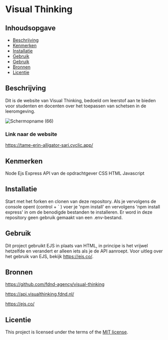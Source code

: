 # Visual Thinking

## Inhoudsopgave

  * [Beschrijving](#beschrijving)
  * [Kenmerken](#kenmerken)
  * [Installatie](#installatie)
  * [Gebruik](#gebruik)
  * [Gebruik](#gebruik)
  * [Bronnen](#bronnen)
  * [Licentie](#licentie)

## Beschrijving
Dit is de website van Visual Thinking, bedoeld om leerstof aan te bieden voor studenten en docenten over het toepassen van schetsen in de leeromgeving.
<!-- Voeg een mooie poster visual toe 📸 -->
![Schermopname (66)](https://user-images.githubusercontent.com/112855854/230108399-554ff47b-03cf-4dbc-90d8-b5107704007a.png)
<!-- Voeg een link toe naar Github Pages 🌐-->

### Link naar de website
https://tame-erin-alligator-sari.cyclic.app/

## Kenmerken
Node
Ejs
Express
API van de opdrachtgever
CSS
HTML
Javascript

## Installatie
Start met het forken en clonen van deze repository. Als je vervolgens de console opent (control + ` ) voer je 'npm install' en vervolgens 'npm install express' in om de benodigde bestanden te installeren. 
Er word in deze repository geen gebruik gemaakt van een .env-bestand. 

## Gebruik
Dit project gebruikt EJS in plaats van HTML, in principe is het vrijwel hetzelfde en verandert er alleen iets als je de API aanroept. Voor uitleg over het gebruik van EJS, bekijk https://ejs.co/.

## Bronnen
https://github.com/fdnd-agency/visual-thinking

https://api.visualthinking.fdnd.nl/

https://ejs.co/

## Licentie

This project is licensed under the terms of the [MIT license](./LICENSE).
